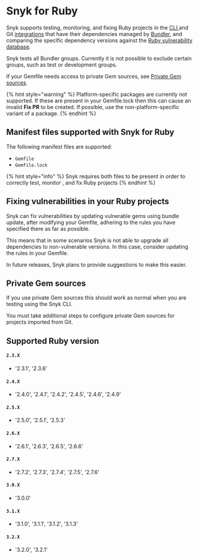# Snyk for Ruby

Snyk supports testing, monitoring, and fixing Ruby projects in the [CLI ](../../../snyk-cli/)and Git [integrations](../../../integrations/) that have their dependencies managed by [Bundler](https://bundler.io/), and comparing the specific dependency versions against the [Ruby vulnerability database](https://snyk.io/vuln?type=rubygems).

Snyk tests all Bundler groups. Currently it is not possible to exclude certain groups, such as test or development groups.

If your Gemfile needs access to private Gem sources, see [Private Gem sources](snyk-for-ruby.md#private-gem-sources).

{% hint style="warning" %}
Platform-specific packages are currently not supported. If these are present in your Gemfile.lock then this can cause an invalid **Fix PR** to be created. If possible, use the non-platform-specific variant of a package.
{% endhint %}

## Manifest files supported with Snyk for Ruby

The following manifest files are supported:

* `Gemfile`
* `Gemfile.lock`

{% hint style="info" %}
Snyk requires both files to be present in order to correctly test, monitor , and fix Ruby projects
{% endhint %}

## Fixing vulnerabilities in your Ruby projects

Snyk can fix vulnerabilities by updating vulnerable gems using bundle update, after modifying your Gemfile, adhering to the rules you have specified there as far as possible.

This means that in some scenarios Snyk is not able to upgrade all dependencies to non-vulnerable versions. In this case, consider updating the rules in your Gemfile.

In future releases, Snyk plans to provide suggestions to make this easier.

## **Private Gem sources**

If you use private Gem sources this should work as normal when you are testing using the Snyk CLI.

You must take additional steps to configure private Gem sources for projects imported from Git.

## Supported Ruby version

#### `2.3.X`

* '2.3.1', '2.3.6'

#### `2.4.X`

* '2.4.0', '2.4.1', '2.4.2', '2.4.5', '2.4.6', '2.4.9'

#### `2.5.X`

* '2.5.0', '2.5.1', '2.5.3'

#### `2.6.X`

* '2.6.1', '2.6.3', '2.6.5', '2.6.6'

#### `2.7.X`

* '2.7.2', '2.7.3', '2.7.4', '2.7.5', '2.7.6'

#### `3.0.X`

* '3.0.0'

#### `3.1.X`

* '3.1.0', '3.1.1', '3.1.2', '3.1.3'

#### `3.2.X`

* '3.2.0', '3.2.1'
